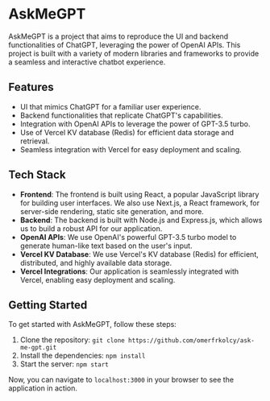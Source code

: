# AskMeGPT

AskMeGPT is a project that aims to reproduce the UI and backend functionalities of ChatGPT, leveraging the power of OpenAI APIs. This project is built with a variety of modern libraries and frameworks to provide a seamless and interactive chatbot experience.

## Features

- UI that mimics ChatGPT for a familiar user experience.
- Backend functionalities that replicate ChatGPT's capabilities.
- Integration with OpenAI APIs to leverage the power of GPT-3.5 turbo.
- Use of Vercel KV database (Redis) for efficient data storage and retrieval.
- Seamless integration with Vercel for easy deployment and scaling.

## Tech Stack

- **Frontend**: The frontend is built using React, a popular JavaScript library for building user interfaces. We also use Next.js, a React framework, for server-side rendering, static site generation, and more.
- **Backend**: The backend is built with Node.js and Express.js, which allows us to build a robust API for our application.
- **OpenAI APIs**: We use OpenAI's powerful GPT-3.5 turbo model to generate human-like text based on the user's input.
- **Vercel KV Database**: We use Vercel's KV database (Redis) for efficient, distributed, and highly available data storage.
- **Vercel Integrations**: Our application is seamlessly integrated with Vercel, enabling easy deployment and scaling.

## Getting Started

To get started with AskMeGPT, follow these steps:

1. Clone the repository: `git clone https://github.com/omerfrkolcy/ask-me-gpt.git`
2. Install the dependencies: `npm install`
3. Start the server: `npm start`

Now, you can navigate to `localhost:3000` in your browser to see the application in action.
